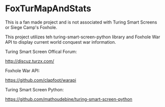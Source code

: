# FoxTurMapAndStats

This is a fan made project and is not associated with Turing Smart Screens or Siege Camp's Foxhole.

This project utilizes teh turing-smart-screen-python library and Foxhole War API to display current world conquest war information.

Turing Smart Screen Offical Forum:

http://discuz.turzx.com/

Foxhole War API:

https://github.com/clapfoot/warapi

Turing Smart Screen Python:

https://github.com/mathoudebine/turing-smart-screen-python


